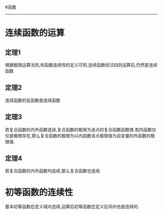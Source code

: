 #高数

----

# 连续函数的运算

## 定理1

根据极限运算法则,和函数连续性的定义可知,连续函数经过四则运算后,仍然是连续函数

## 定理2

连续函数的反函数是连续函数

## 定理3

若复合函数的内外函数连续,复合函数的极限为该点的复合函数函数值.若内函数仅仅是极限存在,那么复合函数的极限为以内函数该点极限值为自变量的外函数的极限值.

## 定理4

若复合函数的内外函数均连续,那么复合函数也连续.

# 初等函数的连续性

基本初等函数在定义域内连续,运算后初等函数在定义区间内也是连续的.




